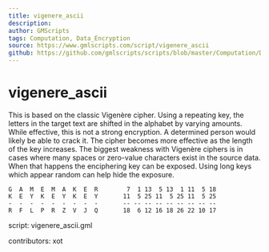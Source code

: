 ```yaml
---
title: vigenere_ascii
description: 
author: GMScripts
tags: Computation, Data_Encryption
source: https://www.gmlscripts.com/script/vigenere_ascii
github: https://github.com/gmlscripts/scripts/blob/master/Computation/Data_Encryption/vigenere_ascii.gml
---
```


vigenere_ascii
==============

This is based on the classic Vigenère cipher. Using a repeating key, the 
letters in the target text are shifted in the alphabet by varying amounts. 
While effective, this is not a strong encryption. A determined person would
likely be able to crack it. The cipher becomes more effective as the length
of the key increases. The biggest weakness with Vigenère ciphers is in cases 
where many spaces or zero-value characters exist in the source data. When 
that happens the enciphering key can be exposed. Using long keys which appear 
random can help hide the exposure.

    G  A  M  E  M  A  K  E  R        7  1 13  5 13  1 11  5 18
    K  E  Y  K  E  Y  K  E  Y       11  5 25 11  5 25 11  5 25
    -  -  -  -  -  -  -  -  -       -- -- -- -- -- -- -- -- --
    R  F  L  P  R  Z  V  J  Q       18  6 12 16 18 26 22 10 17

script: vigenere_ascii.gml

contributors: xot
